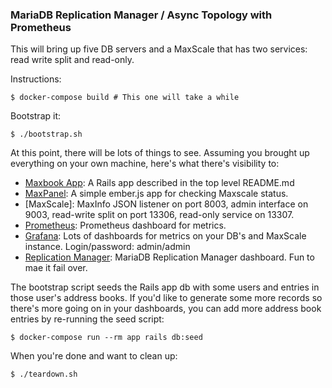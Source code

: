 ### MariaDB Replication Manager / Async Topology with Prometheus

This will bring up five DB servers and a MaxScale that has two services: read write split and read-only.

Instructions:

```
$ docker-compose build # This one will take a while
```

Bootstrap it:

```
$ ./bootstrap.sh
```


At this point, there will be lots of things to see. Assuming you brought up
everything on your own machine, here's what there's visibility to:

* [Maxbook App](http://localhost:3000): A Rails app described in the top level README.md
* [MaxPanel](http://localhost:18080): A simple ember.js app for checking Maxscale status.
* [MaxScale]: MaxInfo JSON listener on port 8003, admin interface on 9003, read-write split on port 13306, read-only service on 13307.
* [Prometheus](http://localhost:9090): Prometheus dashboard for metrics.
* [Grafana](http://localhost:13000): Lots of dashboards for metrics on your DB's and MaxScale instance. Login/password: admin/admin
* [Replication Manager](http://localhost:10001): MariaDB Replication Manager dashboard. Fun to mae it fail over.


The bootstrap script seeds the Rails app db with some users and entries in those user's address books. If you'd like to generate some more records so there's more going on in your dashboards, you can add more address book entries by re-running the seed script:

```
$ docker-compose run --rm app rails db:seed
```

When you're done and want to clean up:

```
$ ./teardown.sh
```
